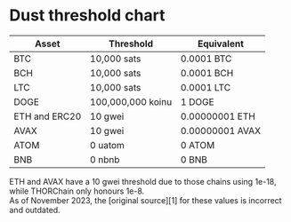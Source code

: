 # Dust threshold chart

| Asset           | Threshold         | Equivalent      |
| --------------- | ----------------- | --------------- |
| BTC             | 10,000 sats       | 0.0001 BTC      |
| BCH             | 10,000 sats       | 0.0001 BCH      |
| LTC             | 10,000 sats       | 0.0001 LTC      |
| DOGE            | 100,000,000 koinu | 1 DOGE          |
| ETH and ERC20   | 10 gwei           | 0.00000001 ETH  |
| AVAX            | 10 gwei           | 0.00000001 AVAX |
| ATOM            | 0 uatom           | 0 ATOM          |
| BNB             | 0 nbnb            | 0 BNB           |

<div class="warning">
ETH and AVAX have a 10 gwei threshold due to those chains using 1e-18,
while THORChain only honours 1e-8.
</div>
<div class="warning">
As of November 2023, the [original source][1] for these values is
incorrect and outdated.
</div>

[1]: https://dev.thorchain.org/saving-guide/quickstart-guide.html#basic-mechanics
